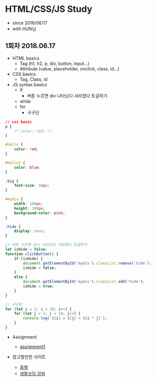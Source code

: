 # HTML/CSS/JS Study

- since 2018/06/17
- with HUN님

## 1회차 2018.06.17

* HTML basics
    * Tag (h1, h2, p, div, button, input...)
    * Attribute (value, placeholder, onclick, class, id...)
* CSS basics
    * Tag, Class, id
* JS syntax basics
    * if
        * 버튼 누르면 div 나타났다 사라졌다 토글하기
    * while
    * for
        * 구구단
```css
// css basic
p {
    /* color: red; */
}

#hello {
    color: red;
}

#hello2 {
    color: blue;
}

.big {
    font-size: 50px;
}

#mydiv {
    width: 100px;
    height: 100px;
    background-color: pink;
}

.hide {
    display: none;
}
```
```javascript
// 버튼 누르면 div 나타났다 사라졌다 토글하기
let isHide = false;
function clickButton() {
    if (isHide) {
        document.getElementById('mydiv').classList.remove('hide');
        isHide = false;
    }
    else {
        document.getElementById('mydiv').classList.add('hide');
        isHide = true;
    }
}
```
```javascript
// 구구단
for (let i = 2; i < 10; i++) {
    for (let j = 1; j < 10; j++) {
        console.log(`${i} x ${j} = ${i * j}`);
    }
}
```

* Assignment
    * [assignment1](https://github.com/JonJee/JavascriptStudy/blob/master/round%201/assignment1.md)
    
* 참고할만한 사이트
   * [홈짱](http://www.homejjang.com/)
   * [생활코딩 강좌](https://www.inflearn.com/course/javascript-%EC%9E%90%EB%B0%94%EC%8A%A4%ED%81%AC%EB%A6%BD%ED%8A%B8-%EA%B0%95%EC%A2%8C/)
